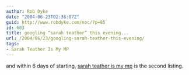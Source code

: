 ```yaml
---
author: Rob Dyke
date: "2004-06-23T02:36:07Z"
guid: http://www.robdyke.com/noc/?p=85
id: 603
title: googling “sarah teather” this evening...
url: /2004/06/23/googling-sarah-teather-this-evening/
tags:
- Sarah Teather Is My MP
---
```

and within 6 days of starting, [sarah teather is my mp](http://sarah-teather-mp.blogspot.com) is the second listing.